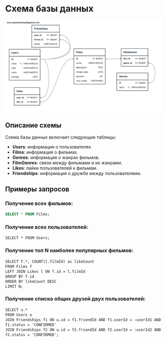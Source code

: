# Схема базы данных

![Database Schema](db.png)

## Описание схемы

Схема базы данных включает следующие таблицы:
- **Users**: информация о пользователях.
- **Films**: информация о фильмах.
- **Genres**: информация о жанрах фильмов.
- **FilmGenres**: связи между фильмами и их жанрами.
- **Likes**: лайки пользователей к фильмам.
- **Friendships**: информация о дружбе между пользователями.

## Примеры запросов

### Получение всех фильмов:
```sql
SELECT * FROM Films;
```
### Получение всех пользователей:
```
SELECT * FROM Users;
```
### Получение топ N наиболее популярных фильмов:
```
SELECT f.*, COUNT(l.filmId) as likeCount
FROM Films f
LEFT JOIN Likes l ON f.id = l.filmId
GROUP BY f.id
ORDER BY likeCount DESC
LIMIT N;
```
### Получение списка общих друзей двух пользователей:
```
SELECT u.*
FROM Users u
JOIN Friendships f1 ON u.id = f1.friendId AND f1.userId = :userId1 AND f1.status = 'CONFIRMED'
JOIN Friendships f2 ON u.id = f2.friendId AND f2.userId = :userId2 AND f2.status = 'CONFIRMED';
```
